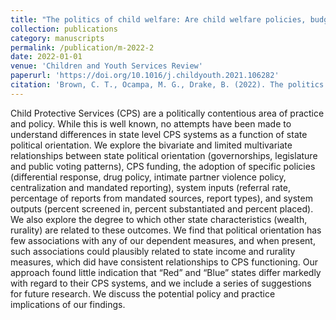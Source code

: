 ```yaml
---
title: "The politics of child welfare: Are child welfare policies, budgets and functioning a red/blue issue? "
collection: publications
category: manuscripts
permalink: /publication/m-2022-2
date: 2022-01-01
venue: 'Children and Youth Services Review'
paperurl: 'https://doi.org/10.1016/j.childyouth.2021.106282'
citation: 'Brown, C. T., Ocampa, M. G., Drake, B. (2022). The politics of child welfare: Are child welfare policies, budgets and functioning a red/blue issue? Children and Youth Services Review, 132, 106282. 10.1016/j.childyouth.2021.106282.'
---
```


Child Protective Services (CPS) are a politically contentious area of practice and policy. While this is well known, no attempts have been made to understand differences in state level CPS systems as a function of state political orientation. We explore the bivariate and limited multivariate relationships between state political orientation (governorships, legislature and public voting patterns), CPS funding, the adoption of specific policies (differential response, drug policy, intimate partner violence policy, centralization and mandated reporting), system inputs (referral rate, percentage of reports from mandated sources, report types), and system outputs (percent screened in, percent substantiated and percent placed). We also explore the degree to which other state characteristics (wealth, rurality) are related to these outcomes. We find that political orientation has few associations with any of our dependent measures, and when present, such associations could plausibly related to state income and rurality measures, which did have consistent relationships to CPS functioning. Our approach found little indication that “Red” and “Blue” states differ markedly with regard to their CPS systems, and we include a series of suggestions for future research. We discuss the potential policy and practice implications of our findings.


